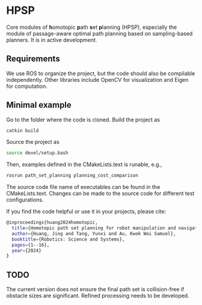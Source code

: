 # HPSP
Core modules of **h**omotopic **p**ath **s**et **p**lanning (HPSP), especially the module of passage-aware optimal path planning based on sampling-based planners. It is in active development.
## Requirements
We use ROS to organize the project, but the code should also be compilable independently. Other libraries include OpenCV for visualization and Eigen for computation.
## Minimal example
Go to the folder where the code is cloned. Build the project as
```sh
catkin build
```
Source the project as
```sh
source devel/setup.bash
```
Then, examples defined in the CMakeLists.text is runable, e.g.,
```sh
rosrun path_set_planning planning_cost_comparison
```
The source code file name of executables can be found in the CMakeLists.text. Changes can be made to the source code for different test configurations.

If you find the code helpful or use it in your projects, please cite:
```sh
@inproceedings{huang2024homotopic,
  title={Homotopic path set planning for robot manipulation and navigation},
  author={Huang, Jing and Tang, Yunxi and Au, Kwok Wai Samuel},
  booktitle={Robotics: Science and Systems},
  pages={1--16},
  year={2024}
}
```
## TODO
The current version does not ensure the final path set is collision-free if obstacle sizes are significant. Refined processing needs to be developed.
